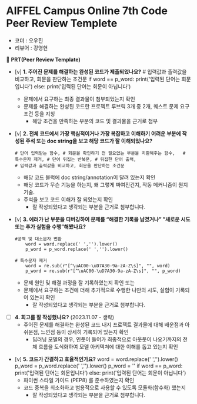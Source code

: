 # AIFFEL Campus Online 7th Code Peer Review Templete

- 코더 : 오우진
- 리뷰어 : 강영현



🔑 **PRT(Peer Review Template)**

- [v]  **1. 주어진 문제를 해결하는 완성된 코드가 제출되었나요?**
            # 입력값과 출력값을 비교하고, 회문을 판단하는 조건문
                if word == p_word:
                  print('입력된 단어는 회문입니다')
                else:
                  print('입력된 단어는 회문이 아닙니다')
    - 문제에서 요구하는 최종 결과물이 첨부되었는지 확인
    - 문제를 해결하는 완성된 코드란 프로젝트 루브릭 3개 중 2개, 
    퀘스트 문제 요구조건 등을 지칭
        - 해당 조건을 만족하는 부분의 코드 및 결과물을 근거로 첨부
    
- [v]  **2. 전체 코드에서 가장 핵심적이거나 가장 복잡하고 이해하기 어려운 부분에 작성된 
주석 또는 doc string을 보고 해당 코드가 잘 이해되었나요?**

      # 단어 입력받는 함수, # 회문을 확인하기 전 필요없는 부분을 치환해주는 함수,   # 특수문자 제거, # 단어 뒤집는 반복문, # 뒤집한 단어 출력,
      # 입력값과 출력값을 비교하고, 회문을 판단하는 조건문

    - 해당 코드 블럭에 doc string/annotation이 달려 있는지 확인
    - 해당 코드가 무슨 기능을 하는지, 왜 그렇게 짜여진건지, 작동 메커니즘이 뭔지 기술.
    - 주석을 보고 코드 이해가 잘 되었는지 확인
        - 잘 작성되었다고 생각되는 부분을 근거로 첨부합니다.
        
- [v]  **3. 에러가 난 부분을 디버깅하여 문제를 “해결한 기록을 남겼거나” 
”새로운 시도 또는 추가 실험을 수행”해봤나요?**

      #공백 및 대소문자 변환
          word = word.replace(' ','').lower()
          p_word = p_word.replace(' ','').lower()

      # 특수문자 제거
          word = re.sub(r"[^\uAC00-\uD7A30-9a-zA-Z\s]", "", word)
          p_word = re.sub(r"[^\uAC00-\uD7A30-9a-zA-Z\s]", "", p_word)

    - 문제 원인 및 해결 과정을 잘 기록하였는지 확인 또는
    - 문제에서 요구하는 조건에 더해 추가적으로 수행한 나만의 시도, 
    실험이 기록되어 있는지 확인
        - 잘 작성되었다고 생각되는 부분을 근거로 첨부합니다.
        
- [ ]  **4. 회고를 잘 작성했나요?** (2023.11.07 - 생략)
    - 주어진 문제를 해결하는 완성된 코드 내지 프로젝트 결과물에 대해
    배운점과 아쉬운점, 느낀점 등이 상세히 기록되어 있는지 확인
        - 딥러닝 모델의 경우,
        인풋이 들어가 최종적으로 아웃풋이 나오기까지의 전체 흐름을 도식화하여 
        모델 아키텍쳐에 대한 이해를 돕고 있는지 확인

- [v]  **5. 코드가 간결하고 효율적인가요?**
      word = word.replace(' ','').lower()
      p_word = p_word.replace(' ','').lower()
      p_word = ''
        if word == p_word:
          print('입력된 단어는 회문입니다')
        else:
          print('입력된 단어는 회문이 아닙니다')
    - 파이썬 스타일 가이드 (PEP8) 를 준수하였는지 확인
    - 코드 중복을 최소화하고 범용적으로 사용할 수 있도록 모듈화(함수화) 했는지
        - 잘 작성되었다고 생각되는 부분을 근거로 첨부합니다.
